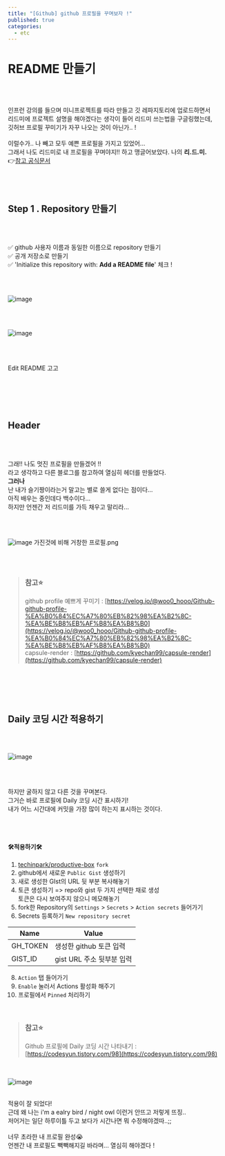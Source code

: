 ```yaml
---
title: "[Github] github 프로필을 꾸며보자 !"
published: true
categories:
  - etc
---
```


# README 만들기

<br><br>

인프런 강의를 들으며 미니프로젝트를 따라 만들고 깃 레파지토리에 업로드하면서 <br>리드미에 프로젝트 설명을 해야겠다는 생각이 들어 리드미 쓰는법을 구글링했는데, <br>깃허브 프로필 꾸미기가 자꾸 나오는 것이 아닌가.. !<br><br>이럴수가.. 나 빼고 모두 예쁜 프로필을 가지고 있었어...<br>그래서 나도 리드미로 내 프로필을 꾸며야지!! 하고 맹글어보았다. 나의 **리.드.미.**<br>👉[참고 공식문서](https://docs.github.com/en/account-and-profile/setting-up-and-managing-your-github-profile/customizing-your-profile/managing-your-profile-readme)
<br><br><br><br>

## Step 1 . Repository 만들기

<br><br>

✅ github 사용자 이름과 동일한 이름으로 repository 만들기<br>
✅ 공개 저장소로 만들기<br>
✅ 'Initialize this repository with: **Add a README file**' 체크 !

<br><br>

![image](https://user-images.githubusercontent.com/102353910/162457628-63f0da34-b560-4f29-bcf2-11ddcf707d27.png)

<br><br>

![image](https://user-images.githubusercontent.com/102353910/162458465-3f664d84-b0bf-4528-850d-658c879b5ded.png)

<br><br>

Edit README 고고

<br><br><br><br>

## Header

<br><br>

그래!! 나도 멋진 프로필을 만들겠어 !!<br>라고 생각하고 다른 블로그를 참고하여 열심히 헤더를 만들었다.<br>**그러나**<br>난 내가 슬기짱이라는거 말고는 별로 쓸게 없다는 점이다...<br>아직 배우는 중인데다 백수이다...<br>하지만 언젠간 저 리드미를 가득 채우고 말리라...

<br><br>

![image](https://user-images.githubusercontent.com/102353910/162467398-e48f0089-3777-4f9a-978b-1137dd9dbea7.png)
가진것에 비해 거창한 프로필.png

<br><br>

> ### 참고⭐
>
> github profile 예쁘게 꾸미기 : [https://velog.io/@woo0_hooo/Github-github-profile-%EA%B0%84%EC%A7%80%EB%82%98%EA%B2%8C-%EA%BE%B8%EB%AF%B8%EA%B8%B0](https://velog.io/@woo0_hooo/Github-github-profile-%EA%B0%84%EC%A7%80%EB%82%98%EA%B2%8C-%EA%BE%B8%EB%AF%B8%EA%B8%B0)<br>
> capsule-render : [https://github.com/kyechan99/capsule-render](https://github.com/kyechan99/capsule-render)

<br><br><br><br>

## Daily 코딩 시간 적용하기

<br><br>

![image](https://user-images.githubusercontent.com/102353910/162474502-644e3f02-e9c2-4020-824b-60a00e7f4ef4.png)

<br><br>

하지만 굴하지 않고 다른 것을 꾸며본다.<br>그거슨 바로 프로필에 Daily 코딩 시간 표시하기!<br>내가 어느 시간대에 커밋을 가장 많이 하는지 표시하는 것이다.

<br><br>

#### 🛠️적용하기🛠️

1.  [techinpark/productive-box](https://github.com/techinpark/productive-box) `fork`
2.  github에서 새로운 `Public Gist` 생성하기
3.  새로 생성한 GIst의 URL 뒷 부분 복사해놓기
4.  토큰 생성하기 => repo와 gist 두 가지 선택한 채로 생성<br>토큰은 다시 보여주지 않으니 메모해놓기
5.  fork한 Repository의 `Settings` > `Secrets` > `Action secrets` 들어가기
6.  Secrets 등록하기 `New repository secret`

| Name     | Value                     |
| -------- | ------------------------- |
| GH_TOKEN | 생성한 github 토큰 입력   |
| GIST_ID  | gist URL 주소 뒷부분 입력 |

8.  `Action` 탭 들어가기
9.  `Enable` 눌러서 Actions 활성화 해주기
10. 프로필에서 `Pinned` 처리하기

<br>

> ### 참고⭐
>
> Github 프로필에 Daily 코딩 시간 나타내기 : [https://codesyun.tistory.com/98](https://codesyun.tistory.com/98)

<br><br>
![image](https://user-images.githubusercontent.com/102353910/162474013-d0d3ca98-9c7e-4e8c-be3a-8dc741f6e3dc.png)

<br>
적용이 잘 되었다!<br>근데 왜 나는 i'm a ealry bird / night owl 이런거 안뜨고 저렇게 뜨징..<br>저어거는 일단 하루이틀 두고 보다가 시간나면 뭐 수정해야겠따..;;<br><br>너무 초라한 내 프로필 완성😭<br>언젠간 내 프로필도 빽빽해지길 바라며... 열심히 해야겠다 !

<br><br><br><br>
